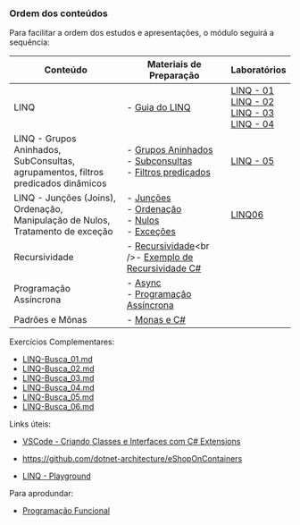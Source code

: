 ### Ordem dos conteúdos

Para facilitar a ordem dos estudos e apresentações, o módulo seguirá a sequência:

| Conteúdo                                                     | Materiais de Preparação                                      | Laboratórios                                                 |
| ------------------------------------------------------------ | ------------------------------------------------------------ | ------------------------------------------------------------ |
| LINQ                                                         | - [Guia do LINQ](https://docs.microsoft.com/pt-br/dotnet/csharp/linq/) | [LINQ - 01](Laboratorio/LINQ01.md)<br />[LINQ - 02](Laboratorio/LINQ02.md)<br />[LINQ - 03](Laboratorio/LINQ03.md)<br />[LINQ - 04](Laboratorio/LINQ04.md) |
| LINQ - Grupos Aninhados, SubConsultas, agrupamentos, filtros predicados dinâmicos | - [Grupos Aninhados](https://docs.microsoft.com/pt-br/dotnet/csharp/linq/create-a-nested-group)<br />- [Subconsultas](https://docs.microsoft.com/pt-br/dotnet/csharp/linq/perform-a-subquery-on-a-grouping-operation)<br />- [Filtros predicados](https://docs.microsoft.com/pt-br/dotnet/csharp/linq/dynamically-specify-predicate-filters-at-runtime) | [LINQ - 05](Laboratorio/LINQ05.md)                           |
| LINQ - Junções (Joins), Ordenação, Manipulação de Nulos, Tratamento de exceção | - [Junções](https://docs.microsoft.com/pt-br/dotnet/csharp/programming-guide/delegates/)<br />- [Ordenação](https://docs.microsoft.com/pt-br/dotnet/csharp/programming-guide/statements-expressions-operators/anonymous-methods)<br />- [Nulos](https://docs.microsoft.com/pt-br/dotnet/csharp/linq/handle-null-values-in-query-expressions)<br />- [Exceções](https://docs.microsoft.com/pt-br/dotnet/csharp/linq/handle-exceptions-in-query-expressions) | [LINQ06](Laboratorio/LINQ06.md)                              |
| Recursividade                                                | - [Recursividade](https://pt.wikipedia.org/wiki/Recursividade_(ci%C3%AAncia_da_computa%C3%A7%C3%A3o))<br />- [Exemplo de Recursividade C#](https://code.msdn.microsoft.com/windowsdesktop/Exemplo-de-mtodo-recursivo-1f51a7d8) |                                                              |
| Programação Assíncrona                                       | - [Async](https://docs.microsoft.com/pt-br/dotnet/csharp/async)<br />- [Programação Assíncrona](https://docs.microsoft.com/pt-br/dotnet/framework/data/adonet/asynchronous-programming) |                                                              |
| Padrões e Mônas                                              | - [Monas e C#](https://mikhail.io/2018/07/monads-explained-in-csharp-again/) |                                                              |

Exercícios Complementares:

- [LINQ-Busca_01.md](Laboratorio/LINQ-Busca_01.md) 
- [LINQ-Busca_02.md](Laboratorio/LINQ-Busca_02.md) 
- [LINQ-Busca_03.md](Laboratorio/LINQ-Busca_03.md)  
- [LINQ-Busca_04.md](Laboratorio/LINQ-Busca_04.md) 
- [LINQ-Busca_05.md](Laboratorio/LINQ-Busca_05.md) 
- [LINQ-Busca_06.md](Laboratorio/LINQ-Busca_06.md) 



Links úteis:

- [VSCode - Criando Classes e Interfaces com C# Extensions](https://medium.com/@renato.groffe/net-core-visual-studio-code-criando-rapidamente-classes-e-interfaces-com-c-extensions-e73bad83e867)

- https://github.com/dotnet-architecture/eShopOnContainers

- [LINQ - Playground](https://www.codingame.com/playgrounds/213/using-c-linq---a-practical-overview/combined-exercise-1)

  

Para aprodundar:

- [Programação Funcional](https://en.wikipedia.org/wiki/Monad_(functional_programming))

